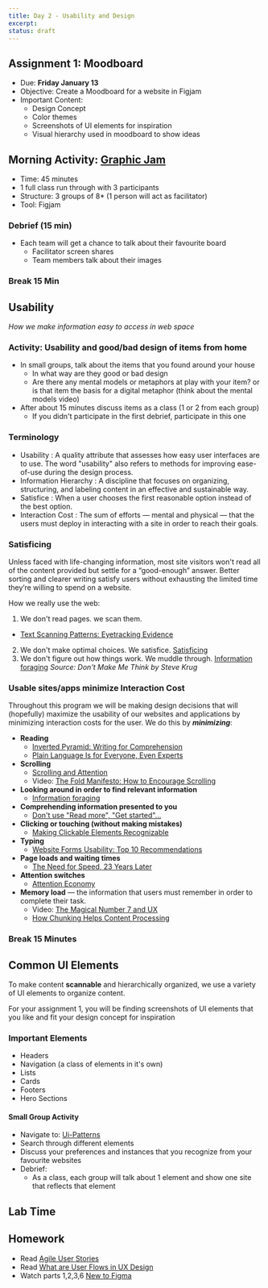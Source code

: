```yaml
---
title: Day 2 - Usability and Design
excerpt:
status: draft
---
```


## Assignment 1: Moodboard

- Due: **Friday January 13**
- Objective: Create a Moodboard for a website in Figjam
- Important Content:
  - Design Concept
  - Color themes
  - Screenshots of UI elements for inspiration
  - Visual hierarchy used in moodboard to show ideas

## Morning Activity: [Graphic Jam](https://gist.github.com/lilyx13/0e34897d7f01f96f68666438de00d347)

- Time: 45 minutes
- 1 full class run through with 3 participants
- Structure: 3 groups of 8\* (1 person will act as facilitator)
- Tool: Figjam

### Debrief (15 min)

- Each team will get a chance to talk about their favourite board
  - Facilitator screen shares
  - Team members talk about their images

### Break 15 Min

## Usability

_How we make information easy to access in web space_

### Activity: Usability and good/bad design of items from home

- In small groups, talk about the items that you found around your house
  - In what way are they good or bad design
  - Are there any mental models or metaphors at play with your item? or is that item the basis for a digital metaphor (think about the mental models video)
- After about 15 minutes discuss items as a class (1 or 2 from each group)
  - If you didn't participate in the first debrief, participate in this one

### Terminology

- Usability : A quality attribute that assesses how easy user interfaces are to use. The word "usability" also refers to methods for improving ease-of-use during the design process.
- Information Hierarchy : A discipline that focuses on organizing, structuring, and labeling content in an effective and sustainable way.
- Satisfice : When a user chooses the first reasonable option instead of the best option.
- Interaction Cost : The sum of efforts — mental and physical — that the users must deploy in interacting with a site in order to reach their goals.

### Satisficing

Unless faced with life-changing information, most site visitors won't read all of the content provided but settle for a “good-enough” answer. Better sorting and clearer writing satisfy users without exhausting the limited time they’re willing to spend on a website.

How we really use the web:

1. We don't read pages. we scan them.

- [Text Scanning Patterns: Eyetracking Evidence](https://www.nngroup.com/articles/text-scanning-patterns-eyetracking/)

2. We don't make optimal choices. We satisfice.
   [Satisficing](https://www.nngroup.com/articles/satisficing/)
3. We don't figure out how things work. We muddle through.
   [Information foraging](https://www.nngroup.com/articles/information-foraging/)
   _Source: Don't Make Me Think by Steve Krug_

### Usable sites/apps minimize Interaction Cost

Throughout this program we will be making design decisions that will (hopefully) maximize the usability of our websites and applications by minimizing interaction costs for the user. We do this by **_*minimizing*_**:

- **Reading**
  - [Inverted Pyramid: Writing for Comprehension](https://www.nngroup.com/articles/inverted-pyramid/)
  - [Plain Language Is for Everyone, Even Experts](https://www.nngroup.com/articles/plain-language-experts/)
- **Scrolling**
  - [Scrolling and Attention](https://www.nngroup.com/articles/scrolling-and-attention/)
  - Video: [The Fold Manifesto: How to Encourage Scrolling](https://www.nngroup.com/videos/fold-manifesto/)
- **Looking around in order to find relevant information**
  - [Information foraging](https://www.nngroup.com/articles/information-foraging/)
- **Comprehending information presented to you**
  - [Don't use "Read more", "Get started"...](https://www.nngroup.com/articles/get-started/)
- **Clicking or touching (without making mistakes)**
  - [Making Clickable Elements Recognizable](https://www.nngroup.com/articles/clickable-elements/)
- **Typing**
  - [Website Forms Usability: Top 10 Recommendations](https://www.nngroup.com/articles/web-form-design/)
- **Page loads and waiting times**
  - [The Need for Speed, 23 Years Later](https://www.nngroup.com/articles/the-need-for-speed/)
- **Attention switches**
  - [Attention Economy](https://www.nngroup.com/articles/attention-economy/)
- **Memory load** ­— the information that users must remember in order to complete their task.
  - Video: [The Magical Number 7 and UX](https://www.nngroup.com/videos/magical-number-7-ux/)
  - [How Chunking Helps Content Processing](https://www.nngroup.com/articles/chunking/)

### Break 15 Minutes

## Common UI Elements

To make content **scannable** and hierarchically organized, we use a variety of UI elements to organize content.

For your assignment 1, you will be finding screenshots of UI elements that you like and fit your design concept for inspiration

### Important Elements

- Headers
- Navigation (a class of elements in it's own)
- Lists
- Cards
- Footers
- Hero Sections

#### Small Group Activity

- Navigate to: [Ui-Patterns](https://ui-patterns.com/patterns)
- Search through different elements
- Discuss your preferences and instances that you recognize from your favourite websites
- Debrief:
  - As a class, each group will talk about 1 element and show one site that reflects that element

## Lab Time

## Homework

- Read [Agile User Stories](https://gist.github.com/acidtone/6f8b416c4c409c60148581f7ec806c46)
- Read [What are User Flows in UX Design](https://careerfoundry.com/en/blog/ux-design/what-are-user-flows/)
- Watch parts 1,2,3,6 [New to Figma](https://www.youtube.com/playlist?list=PLXDU_eVOJTx7QHLShNqIXL1Cgbxj7HlN4)
